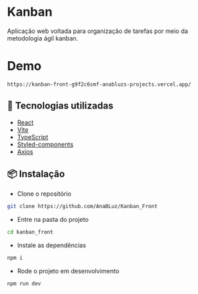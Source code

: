 # Kanban

Aplicação web voltada para organização de tarefas por meio da metodologia ágil kanban.

# Demo
```bash
https://kanban-front-g9f2c6smf-anabluzs-projects.vercel.app/
```


## 🚀 Tecnologias utilizadas

- [React](https://reactjs.org/)
- [Vite](https://vitejs.dev/)
- [TypeScript](https://www.typescriptlang.org/)
- [Styled-components](https://styled-components.com/)
- [Axios](https://axios-http.com/)

## 📦 Instalação

- Clone o repositório

```bash
git clone https://github.com/AnaBLuz/Kanban_Front
```
- Entre na pasta do projeto 
```bash
cd kanban_front
```

- Instale as dependências 

```bash
npm i 
```
 - Rode o projeto em desenvolvimento

```bash
npm run dev 
```
